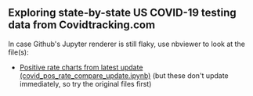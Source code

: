 ## Exploring state-by-state US COVID-19 testing data from Covidtracking.com

In case Github's Jupyter renderer is still flaky, use nbviewer to look at the file(s):
- [Positive rate charts from latest update (covid_pos_rate_compare_update.ipynb)](https://nbviewer.jupyter.org/github/andyharless/covid19states/blob/master/covid_pos_rate_compare_update.ipynb)
(but these don't update immediately, so try the original files first)

